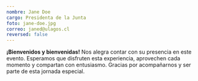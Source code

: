 ```yaml
---
nombre: Jane Doe
cargo: Presidenta de la Junta
foto: jane-doe.jpg
correo: janed@ulagos.cl
reversed: false
---
```


**¡Bienvenidos y bienvenidas!** Nos alegra contar con su presencia en este evento. Esperamos que disfruten esta experiencia, aprovechen cada momento y compartan con entusiasmo. Gracias por acompañarnos y ser parte de esta jornada especial.
